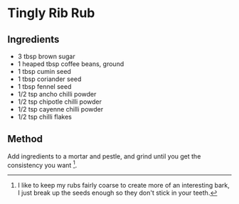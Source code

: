 # Tingly Rib Rub

## Ingredients

- 3 tbsp brown sugar
- 1 heaped tbsp coffee beans, ground
- 1 tbsp cumin seed
- 1 tbsp coriander seed
- 1 tbsp fennel seed
- 1/2 tsp ancho chilli powder
- 1/2 tsp chipotle chilli powder
- 1/2 tsp cayenne chilli powder
- 1/2 tsp chilli flakes

## Method

Add ingredients to a mortar and pestle, and grind until you get the consistency you want [^1].

[^1]: I like to keep my rubs fairly coarse to create more of an interesting bark, I just break up the seeds enough so they don't stick in your teeth.